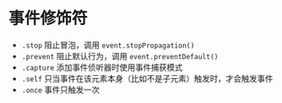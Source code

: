 # 事件修饰符

* `.stop` 阻止冒泡，调用 `event.stopPropagation()`
* `.prevent` 阻止默认行为，调用 `event.preventDefault()`
* `.capture` 添加事件侦听器时使用事件捕获模式
* `.self` 只当事件在该元素本身（比如不是子元素）触发时，才会触发事件
* `.once` 事件只触发一次